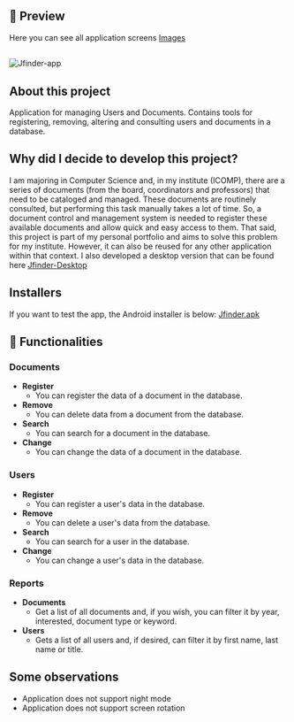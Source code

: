 ## 📱 Preview
Here you can see all application screens [Images](https://drive.google.com/file/d/1PZjnUvZ4X2p4QYXZJxO4YjmAg8Pe3drJ/view?usp=sharing)
##
![Jfinder-app](https://user-images.githubusercontent.com/56925726/189199591-ba9fab9d-6e98-487e-8098-4b5f0ac18563.png)

## About this project

Application for managing Users and Documents. Contains tools for registering, removing, altering and consulting users and documents in a database.

## Why did I decide to develop this project?
I am majoring in Computer Science and, in my institute (ICOMP), there are a series of documents (from the board, coordinators and professors) that need to be cataloged and managed. These documents are routinely consulted, but performing this task manually takes a lot of time. So, a document control and management system is needed to register these available documents and allow quick and easy access to them.
That said, this project is part of my personal portfolio and aims to solve this problem for my institute. However, it can also be reused for any other application within that context. I also developed a desktop version that can be found here [Jfinder-Desktop](https://github.com/Maaacs/Jfinder-Desktop)

## Installers
If you want to test the app, the Android installer is below: [Jfinder.apk](https://drive.google.com/file/d/1XOXrbGsUduoI2BsEwSYN6tckxrU4UMTY/view?usp=sharing)

## 🚀 Functionalities
### Documents
- **Register**
  - You can register the data of a document in the database.
- **Remove**
  - You can delete data from a document from the database.
- **Search**
  - You can search for a document in the database.
- **Change**
  - You can change the data of a document in the database.
### Users
- **Register**
  - You can register a user's data in the database.
- **Remove**
  - You can delete a user's data from the database.
- **Search**
  - You can search for a user in the database.
- **Change**
  - You can change a user's data in the database.
### Reports
- **Documents**
  - Get a list of all documents and, if you wish, you can filter it by year, interested, document type or keyword.
- **Users**
  - Gets a list of all users and, if desired, can filter it by first name, last name or title.

## Some observations
- Application does not support night mode
- Application does not support screen rotation

